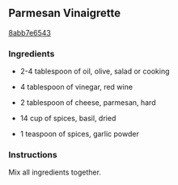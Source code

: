 ## Parmesan Vinaigrette

[8abb7e6543](http://www.food.com/recipe/parmesan-vinaigrette-508634)

### Ingredients

 - 2-4 tablespoon of oil, olive, salad or cooking

 - 4 tablespoon of vinegar, red wine

 - 2 tablespoon of cheese, parmesan, hard

 - 14 cup of spices, basil, dried

 - 1 teaspoon of spices, garlic powder

### Instructions

Mix all ingredients together.